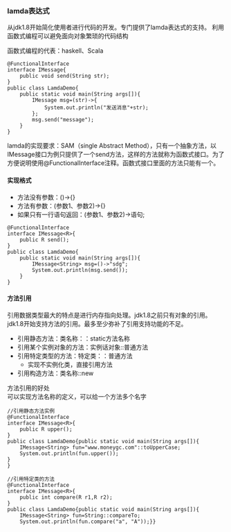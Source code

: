 ### lamda表达式
从jdk1.8开始简化使用者进行代码的开发。专门提供了lamda表达式的支持。
利用函数式编程可以避免面向对象繁琐的代码结构

函数式编程的代表：haskell、Scala
```
@FunctionalInterface
interface IMessage{
    public void send(String str);
}
public class LamdaDemo{
    public static void main(String args[]){
        IMessage msg=(str)->{
            System.out.println("发送消息"+str);
        };
        msg.send("message");
    }
}
```

lamda的实现要求：SAM（single Abstract Method），只有一个抽象方法，以IMessage接口为例只提供了一个send方法，这样的方法就称为函数式接口。为了方便说明使用@FunctionalInterface注释。函数式接口里面的方法只能有一个。

#### 实现格式 
-   方法没有参数：()->{}
-   方法有参数：(参数1、参数2)->{}
-   如果只有一行语句返回：(参数1、参数2)->语句;
```
@FunctionalInterface
interface IMessage<R>{
    public R send();
}
public class LamdaDemo{
    public static void main(String args[]){
        IMessage<String> msg=()->"sdg";
        System.out.println(msg.send());
    }
}
```
#### 方法引用
引用数据类型最大的特点是进行内存指向处理。jdk1.8之前只有对象的引用。jdk1.8开始支持方法的引用。最多至少弥补了引用支持功能的不足。

-   引用静态方法：类名称：：static方法名称
-   引用某个实例对象的方法：实例话对象::普通方法
-   引用特定类型的方法：特定类：：普通方法
    -   实现不实例化类，直接引用方法
-   引用构造方法：类名称::new

方法引用的好处  
可以实现方法名称的定义，可以给一个方法多个名字
```
//引用静态方法实例
@FunctionalInterface
interface IMessage<R>{
    public R upper();
}
public class LamdaDemo{public static void main(String args[]){
    IMessage<String> fun="www.moneygc.com"::toUpperCase;
    System.out.println(fun.upper());
}
}
```
```
//引用特定类的方法
@FunctionalInterface
interface IMessage<R>{
    public int compare(R r1,R r2);
}
public class LamdaDemo{public static void main(String args[]){
    IMessage<String> fun=String::compareTo;
    System.out.println(fun.compare("a", "A"));}}
```
